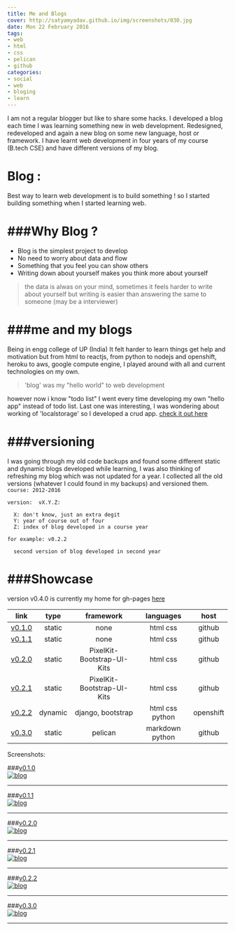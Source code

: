```yaml
---
title: Me and Blogs
cover: http://satyamyadav.github.io/img/screenshots/030.jpg
date: Mon 22 February 2016
tags:
- web
- html
- css
- pelican
- github
categories:
- social
- web
- bloging
- learn
---
```


I am not a regular blogger but like to share some hacks.
I developed a blog each time I was learning something new in web development.
Redesigned, redeveloped and again a new blog on some new language, host or framework.
I have learnt web development in four years of my course (B.tech CSE) and have different versions of my blog.

<!-- more -->

Blog :
======================================================================
Best way to learn web development is to build something !
so I started building something when I started learning web.

###Why Blog ?
======================================================================
  * Blog is the simplest project to develop
  * No need to worry about data and flow
  * Something that you feel you can show others
  * Writing down about yourself makes you think more about yourself

>the data is alwas on your mind, sometimes it feels harder to write about yourself but writing is easier than answering the same to someone (may be a interviewer)

###me and my blogs
========================================================================

  Being in engg college of UP (India) It felt harder to learn things get help and motivation but from html to reactjs, from python to nodejs
  and openshift, heroku to aws, google compute engine, I played around with all and current technologies on my own.

>'blog' was my "hello world" to web development

  however now i know "todo list"
  I went every time developing my own "hello app" instead of todo list.
  Last one was interesting, I was wondering about working of 'localstorage' so I developed a crud app. [check it out here](http://satyamyadav.github.io/len-den/)

###versioning
===========================================================================
  I was going through my old code backups and found some different static and dynamic blogs developed while learning, I was also thinking
  of refreshing my  blog which was not updated for a year. I collected all the old versions (whatever I could found in my backups) and versioned them.
  `course: 2012-2016`

  `version:  vX.Y.Z:`

      X: don't know, just an extra degit
      Y: year of course out of four
      Z: index of blog developed in a course year

  `for example: v0.2.2`

      second version of blog developed in second year

###Showcase
==========================================================================


version v0.4.0 is currently my home for gh-pages [here](http://satyamyadav.github.io)  


| link            | type          |  framework                 |    languages  |  host        |
|-----------------|:-------------:|:--------------------------:|:-------------:|:------------:|
|[v0.1.0][url-010]| static        | none                       |  html css     | github       |
|[v0.1.1][url-011]| static        | none                       |  html css     | github       |
|[v0.2.0][url-020]| static        | PixelKit-Bootstrap-UI-Kits |  html css     | github       |
|[v0.2.1][url-021]| static        | PixelKit-Bootstrap-UI-Kits |  html css     | github       |
|[v0.2.2][url-022]| dynamic       | django, bootstrap          |  html css python | openshift |
|[v0.3.0][url-030]| static        | pelican                    |  markdown python | github    |




Screenshots:

###[v0.1.0][url-010]  
[![blog][img-010]][url-010]  
<hr />

###[v0.1.1][url-011]  
[![blog][img-011]][url-011]  
<hr />

###[v0.2.0][url-020]  
[![blog][img-020]][url-020]  
<hr />

###[v0.2.1][url-021]  
[![blog][img-021]][url-021]  
<hr />

###[v0.2.2][url-022]  
[![blog][img-022]][url-022]  
<hr />

###[v0.3.0][url-030]  
[![blog][img-030]][url-030]  
<hr />


[img-010]: http://satyamyadav.github.io/img/screenshots/010.jpg
[img-011]: http://satyamyadav.github.io/img/screenshots/011.jpg
[img-020]: http://satyamyadav.github.io/img/screenshots/020.jpg
[img-021]: http://satyamyadav.github.io/img/screenshots/021.jpg
[img-022]: http://satyamyadav.github.io/img/screenshots/022.jpg
[img-030]: http://satyamyadav.github.io/img/screenshots/030.jpg

[url-010]: http://satyamyadav.github.io/blogs/v0.1.0  
[url-011]: http://satyamyadav.github.io/blogs/v0.1.1  
[url-020]: http://satyamyadav.github.io/blogs/v0.2.0  
[url-021]: http://satyamyadav.github.io/blogs/v0.2.1  
[url-022]: http://satyamyadav.github.io/blogs/v0.2.2  
[url-030]: http://satyamyadav.github.io/blogs/v0.3.0  
